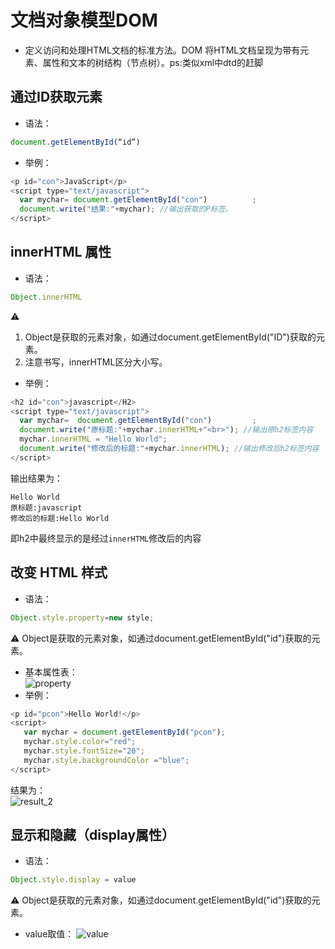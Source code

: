 # 文档对象模型DOM
* 定义访问和处理HTML文档的标准方法。DOM 将HTML文档呈现为带有元素、属性和文本的树结构（节点树）。ps:类似xml中dtd的赶脚
  
## 通过ID获取元素
* 语法：
```javascript
document.getElementById(“id”) 
```
* 举例：
```javascript
<p id="con">JavaScript</p>
<script type="text/javascript">
  var mychar= document.getElementById("con")          ;
  document.write("结果:"+mychar); //输出获取的P标签。 
</script>
```


## innerHTML 属性
* 语法：
```javascript
Object.innerHTML
```
⚠️ 
1. Object是获取的元素对象，如通过document.getElementById("ID")获取的元素。
2. 注意书写，innerHTML区分大小写。
* 举例：
```javascript
<h2 id="con">javascript</H2>
<script type="text/javascript">
  var mychar=  document.getElementById("con")         ;
  document.write("原标题:"+mychar.innerHTML+"<br>"); //输出原h2标签内容
  mychar.innerHTML = "Hello World";
  document.write("修改后的标题:"+mychar.innerHTML); //输出修改后h2标签内容
</script>
```
输出结果为：
```
Hello World
原标题:javascript
修改后的标题:Hello World
```
即h2中最终显示的是经过`innerHTML`修改后的内容


## 改变 HTML 样式
* 语法：
```javascript
Object.style.property=new style;
```
⚠️ Object是获取的元素对象，如通过document.getElementById("id")获取的元素。
* 基本属性表：  
![property](http://img.mukewang.com/52e4d4240001dd6c04850229.jpg)
* 举例：
```javascript
<p id="pcon">Hello World!</p>
<script>
   var mychar = document.getElementById("pcon");
   mychar.style.color="red";
   mychar.style.fontSize="20";
   mychar.style.backgroundColor ="blue";
</script>
```
结果为：  
![result_2](http://img.mukewang.com/52e4d6ae000177d203770253.jpg)


## 显示和隐藏（display属性）
* 语法：
```javascript
Object.style.display = value
```
⚠️ Object是获取的元素对象，如通过document.getElementById("id")获取的元素。  
* value取值：
![value](http://img.mukewang.com/52e4dba5000179da04110095.jpg)



